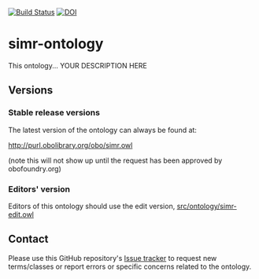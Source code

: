 [![Build Status](https://travis-ci.org/smr/simr-ontology.svg?branch=master)](https://travis-ci.org/smr/simr-ontology)
[![DOI](https://zenodo.org/badge/13996/smr/simr-ontology.svg)](https://zenodo.org/badge/latestdoi/13996/smr/simr-ontology)

# simr-ontology

This ontology... YOUR DESCRIPTION HERE

## Versions

### Stable release versions

The latest version of the ontology can always be found at:

http://purl.obolibrary.org/obo/simr.owl

(note this will not show up until the request has been approved by obofoundry.org)

### Editors' version

Editors of this ontology should use the edit version, [src/ontology/simr-edit.owl](src/ontology/simr-edit.owl)

## Contact
Please use this GitHub repository's [Issue tracker](https://github.com/smr/simr-ontology/issues) to request new terms/classes or report errors or specific concerns related to the ontology.

